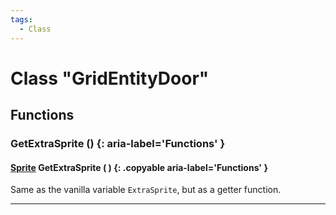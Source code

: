 ```yaml
---
tags:
  - Class
---
```

# Class "GridEntityDoor"

## Functions

### GetExtraSprite () {: aria-label='Functions' }
#### [Sprite](Sprite.md) GetExtraSprite ( ) {: .copyable aria-label='Functions' }
Same as the vanilla variable `ExtraSprite`, but as a getter function.
___  